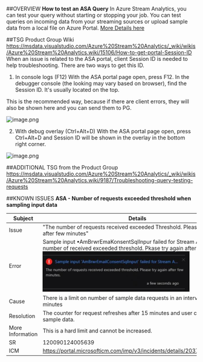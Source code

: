 ##OVERVIEW
**How to test an ASA Query**
In Azure Stream Analytics, you can test your query without starting or stopping your job. You can test queries on incoming data from your streaming sources or upload sample data from a local file on Azure Portal. [More Details here](https://docs.microsoft.com/en-us/azure/stream-analytics/stream-analytics-test-query)

##TSG Product Group Wiki
https://msdata.visualstudio.com/Azure%20Stream%20Analytics/_wiki/wikis/Azure%20Stream%20Analytics.wiki/15106/How-to-get-portal-Session-ID
When an issue is related to the ASA portal, client Session ID is needed to help troubleshooting. There are two ways to get this ID.

1. In console logs (F12)
With the ASA portal page open, press F12. In the debugger console (the looking may vary based on browser), find the Session ID. It's usually located on the top.

This is the recommended way, because if there are client errors, they will also be shown here and you can send them to PG.

<IMG  src="https://msdata.visualstudio.com/ccb98983-f35b-411a-a9e2-e30b2114eff5/_apis/git/repositories/bcadf608-5057-404f-9c71-a6dc444e09b7/Items?path=%2F.attachments%2Fimage-a0c4dc1c-ea43-4187-849c-f92e930b6dad.png&amp;download=false&amp;resolveLfs=true&amp;%24format=octetStream&amp;api-version=5.0-preview.1&amp;sanitize=true&amp;versionDescriptor.version=wikiMaster"  alt="image.png"/>

2. With debug overlay (Ctrl+Alt+D)
With the ASA portal page open, press Ctrl+Alt+D and Session ID will be shown in the overlay in the bottom right corner.
<IMG  src="https://msdata.visualstudio.com/ccb98983-f35b-411a-a9e2-e30b2114eff5/_apis/git/repositories/bcadf608-5057-404f-9c71-a6dc444e09b7/Items?path=%2F.attachments%2Fimage-8e5aa629-b1d8-4873-abe9-67869fab179f.png&amp;download=false&amp;resolveLfs=true&amp;%24format=octetStream&amp;api-version=5.0-preview.1&amp;sanitize=true&amp;versionDescriptor.version=wikiMaster"  alt="image.png"/>

##ADDITIONAL TSG from the Product Group
https://msdata.visualstudio.com/Azure%20Stream%20Analytics/_wiki/wikis/Azure%20Stream%20Analytics.wiki/9187/Troubleshooting-query-testing-requests


##KNOWN ISSUES
**ASA - Number of requests exceeded threshold when sampling input data**
 


|Subject|Details|
|--|--|
|  Issue| "The number of requests received exceeded Threshold. Please try again after few minutes" |
| Error |  Sample input •AmBrwrEmaKonsentSqIlnpur failed for Stream A..The number of received exceeded threshold. Pkase try again after few ![image.png](/.attachments/image-b4c8a5f8-aa40-4537-80d6-90e6d7e233fc.png) |
| Cause |There is a limit on number of sample data requests in an interval of 15 minutes   |
| Resolution | The counter for request refreshes after 15 minutes and user can run sample data.  |
|  More Information| This is a hard limit and cannot be increased.  |
| SR | 120090124005639  |
| ICM |https://portal.microsofticm.com/imp/v3/incidents/details/203783276/home |



